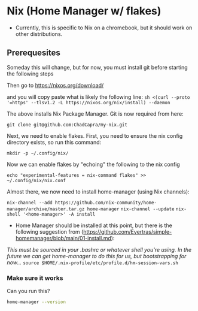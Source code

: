 # Nix (Home Manager w/ flakes)

- Currently, this is specific to Nix on a chromebook, but it should work on other distributions.

## Prerequesites

Someday this will change, but for now, you must install git before starting the following steps

Then go to https://nixos.org/download/

and you will copy paste what is likely the following line:
`sh <(curl --proto '=https' --tlsv1.2 -L https://nixos.org/nix/install) --daemon`

The above installs Nix Package Manager.  Git is now required from here:

`git clone git@github.com:ChadCapra/my-nix.git`

Next, we need to enable flakes.  First, you need to ensure the nix config directory exists, so run this command:

`mkdir -p ~/.config/nix/`

Now we can enable flakes by "echoing" the following to the nix config

`echo "experimental-features = nix-command flakes" >> ~/.config/nix/nix.conf`

Almost there, we now need to install home-manager (using Nix channels):

```nix-channel --add https://github.com/nix-community/home-manager/archive/master.tar.gz home-manager```
```nix-channel --update```
```nix-shell '<home-manager>' -A install```

- Home Manager should be installed at this point, but there is the following suggestion from (https://github.com/Evertras/simple-homemanager/blob/main/01-install.md):

*This must be sourced in your .bashrc or whatever shell you're using.*
*In the future we can get home-manager to do this for us, but bootstrapping for now...*
```source $HOME/.nix-profile/etc/profile.d/hm-session-vars.sh```


### Make sure it works

Can you run this?

```bash
home-manager --version
```
